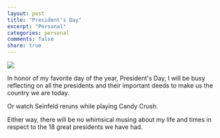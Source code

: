```yaml
---
layout: post
title: "President's Day"
excerpt: "Personal"
categories: personal
comments: false
share: true
---
```


![](http://www.royalsblue.com/wp-content/uploads/2016/02/all-the-presidents.jpg)



In honor of my favorite day of the year, President's Day, I will be busy reflecting on all the presidents and their important deeds to make us the country we are today. 

Or watch Seinfeld reruns while playing Candy Crush.

Either way, there will be no whimsical musing about my life and times in respect to the 18 great presidents we have had.
